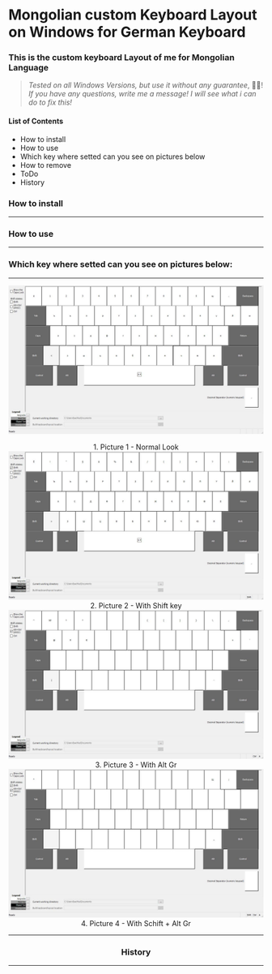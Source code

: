 # Mongolian custom Keyboard Layout on Windows for German Keyboard
### This is the custom keyboard Layout of me for Mongolian Language
>_Tested on all Windows Versions, but use it without any guarantee_, 🤣😂!
>_If you have any questions, write me a message! I will see what i can do to fix this!_

#### List of Contents

+ How to install
+ How to use
+ Which key where setted can you see on pictures below
+ How to remove
+ ToDo
+ History

### How to install
- - -

### How to use
- - -

### Which key where setted can you see on pictures below:
- - -
![Normal Look](images/0_Normale_Ansicht.jpg) <center>1. Picture 1 - Normal Look</center>
![With Shift key](images/1_Shft_Ansicht.jpg) <center>2. Picture 2 - With Shift key<center>
![With Alt Gr](images/2_AltGr_Ansicht.jpg) <center>3. Picture 3 - With Alt Gr<center>
![With Schift + Alt Gr](images/3_ShftAltGr_Ansicht.jpg) <center>4. Picture 4 - With Schift + Alt Gr<center>

- - -

### History
- - -
